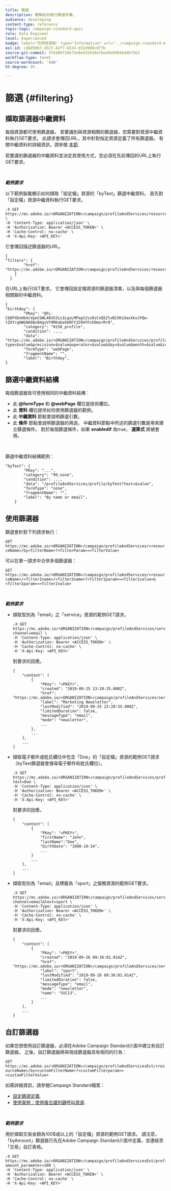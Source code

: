 ```yaml
---
title: 篩選
description: 瞭解如何執行篩選作業。
audience: developing
content-type: reference
topic-tags: campaign-standard-apis
role: Data Engineer
level: Experienced
badge: label="可用性限制" type="Informative" url="../campaign-standard-migration-home.md" tooltip="僅限Campaign Standard已移轉的使用者"
exl-id: cdb050b7-d327-42f7-b534-d32d988c8ffb
source-git-commit: 3f4400f24b75e8e435610afbe49e9d9444dbf563
workflow-type: tm+mt
source-wordcount: '430'
ht-degree: 0%

---
```


# 篩選 {#filtering}

## 擷取篩選器中繼資料

每個資源都可使用篩選器。 若要識別與資源相關的篩選器，您需要對資源中繼資料執行GET要求。 此請求會傳回URL，其中針對指定資源定義了所有篩選器。 有關中繼資料的詳細資訊，請參閱 [本節](metadata-mechanism.md).

若要識別篩選器的中繼資料並決定其使用方式，您必須在先前傳回的URL上執行GET要求。

<br/>

***範例要求***

以下範例裝載顯示如何擷取「設定檔」資源的「byText」篩選中繼資料。 首先對「設定檔」資源中繼資料執行GET要求。

```
-X GET https://mc.adobe.io/<ORGANIZATION>/campaign/profileAndServices/resourceType/profile \
-H 'Content-Type: application/json' \
-H 'Authorization: Bearer <ACCESS_TOKEN>' \
-H 'Cache-Control: no-cache' \
-H 'X-Api-Key: <API_KEY>'
```

它會傳回描述篩選器的URL。

```
{
"filters": {
        "href": "https://mc.adobe.io/<ORGANIZATION>/campaign/profileAndServices/resourceType/<PKEY>/filters/"
    }
  }
```

在URL上執行GET要求。 它會傳回設定檔資源的篩選器清單，以及與每個篩選器相關聯的中繼資料。

```
{
"birthday": {
        "PKey": "@FL-CbDFXbnHbXcVpeCGWL46VXJLn1LqxLMPagt2vz8sCxQ52lvB15KiUaxXkxJYQw-tZXYrgUWG6K8QcB4gxVY9RKoba5bRFY3294YFshDmorRr8",
        "category": "0150_profile",
        "condition": ...,
        "data": "https://mc.adobe.io/<ORGANIZATION>/campaign/profileAndServices/profile/birthday?type=$value&precision=$value&operator=$value&day=$value&month=$value&includeStart=$value&endDay=$value&endMonth=$value&includeEnd=$value&relativeValue=$value&nextUnitsValue=$value&previousUnitsValue=$value",
        "formType": "webPage",
        "fragmentName": "",
        "label": "Birthday",
}
```

## 篩選中繼資料結構

每個篩選器皆可使用相同的中繼資料結構：

* 此 **@formType** 和 **@webPage** 欄位是技術欄位。
* 此 **資料** 欄位提供如何使用篩選器的範例。
* 此 **中繼資料** 節點會說明篩選引數。
* 此 **條件** 節點會說明篩選器的用途。 中繼資料節點中所述的篩選引數是用來建立篩選條件。 對於每個篩選條件，如果 **enabledIf** 為true， **運算式** 將被套用。

<br/>

篩選中繼資料結構範例：

```
"byText": {
        "PKey": "...",
        "category": "99_none",
        "condition": ...,
        "data": "/profileAndServices/profile/byText?text=$value",
        "formType": "none",
        "fragmentName": "",
        "label": "By name or email",
    }
```

## 使用篩選器

篩選會針對下列請求執行：

`GET https://mc.adobe.io/<ORGANIZATION>/campaign/profileAndServices/<resourceName>/by<filterName>?<filterParam>=<filterValue>`

可以在單一請求中合併多個篩選器：

`GET https://mc.adobe.io/<ORGANIZATION>/campaign/profileAndServices/<resourceName>/<filter1name>/<filter2name>?<filter1param>=<filter1value>&<filter2param>=<filter2value>`

<br/>

***範例要求***

* 擷取型別為「email」之「service」資源的範例GET請求。

  ```
  -X GET https://mc.adobe.io/<ORGANIZATION>/campaign/profileAndServices/service/byChannel?channel=email \
  -H 'Content-Type: application/json' \
  -H 'Authorization: Bearer <ACCESS_TOKEN>' \
  -H 'Cache-Control: no-cache' \
  -H 'X-Api-Key: <API_KEY>'
  ```

  對要求的回應。

  ```
  {
      "content": [
          {
              "PKey": "<PKEY>",
              "created": "2019-09-25 23:20:35.000Z",
              "href": "https://mc.adobe.io/<ORGANIZATION>/campaign/profileAndServices/service/@I_FIiDush4OQPc0mbOVR9USoh36Tt5CsD35lATvQjdWlXrYc0lFkvle2XIwZUbD8GqTVvSp8AfWFUvjkGMe1fPe5nok",
              "label": "Marketing Newsletter",
              "lastModified": "2019-09-25 23:20:35.000Z",
              "limitedDuration": false,
              "messageType": "email",
              "mode": "newsletter",
              ...
          },
          ...
      ],
      ...
  }
  ```

* 擷取電子郵件或姓氏欄位中包含「Doe」的「設定檔」資源的範例GET請求（byText篩選器會搜尋電子郵件和姓氏欄位）。

  ```
  -X GET https://mc.adobe.io/<ORGANIZATION>/campaign/profileAndServices/profile/byText?text=Doe \
  -H 'Content-Type: application/json' \
  -H 'Authorization: Bearer <ACCESS_TOKEN>' \
  -H 'Cache-Control: no-cache' \
  -H 'X-Api-Key: <API_KEY>'
  ```

  對要求的回應。

  ```
  {
      "content": [
          {
              "PKey": "<PKEY>",
              "firstName": "John",
              "lastName":"Doe",
              "birthDate": "1980-10-24",
              ...
          }
          ...
      ],
      ...
  }
  ```

* 擷取型別為「email」且標籤為「sport」之服務資源的範例GET要求。

  ```
  -X GET https://mc.adobe.io/<ORGANIZATION>/campaign/profileAndServices/service/byChannel/byText?channel=email&text=sport \
  -H 'Content-Type: application/json' \
  -H 'Authorization: Bearer <ACCESS_TOKEN>' \
  -H 'Cache-Control: no-cache' \
  -H 'X-Api-Key: <API_KEY>'
  ```

  對要求的回應。

  ```
  {
      "content": [
          {
              "PKey": "<PKEY>",
              "created": "2019-09-26 09:36:01.014Z",
              "href": "https://mc.adobe.io/<ORGANIZATION>/campaign/profileAndServices/service/<PKEY>",
              "label": "sport",
              "lastModified": "2019-09-26 09:36:01.014Z",
              "limitedDuration": false,
              "messageType": "email",
              "mode": "newsletter",
              "name": "SVC13",
              ...
          }
      ],
      ...
  }
  ```

## 自訂篩選器

如果您想使用自訂篩選器，必須在Adobe Campaign Standard介面中建立和自訂篩選器。 之後，自訂篩選器將與現成篩選器具有相同的行為：

`GET https://mc.adobe.io/<ORGANIZATION>/campaign/profileAndServicesExt/<resourceName>/by<customFilterName>?<customFilterparam>=<customFilterValue>`

如需詳細資訊，請參閱Campaign Standard檔案：

* [設定篩選定義](https://helpx.adobe.com/campaign/standard/developing/using/configuring-filter-definition.html).
* [使用案例：使用複合識別鍵呼叫資源](https://experienceleague.adobe.com/docs/campaign-standard/using/developing/adding-or-extending-a-resource/uc-calling-resource-id-key.html).

<br/>

***範例要求***

用於擷取交易金額為100$或以上的「設定檔」資源的範例GET請求。 請注意，「byAmount」篩選器已先在Adobe Campaign Standard介面中定義，並連結至「交易」自訂表格。

```
-X GET https://mc.adobe.io/<ORGANIZATION>/campaign/profileAndServicesExt/profile/byAmount?amount_parameter=100 \
-H 'Content-Type: application/json' \
-H 'Authorization: Bearer <ACCESS_TOKEN>' \
-H 'Cache-Control: no-cache' \
-H 'X-Api-Key: <API_KEY>'
```

<!--
Response to the request.

```

{
    "content": [
        {
            "PKey": "<PKEY>",
            "builtIn": false,
            "created": "2019-09-26 09:36:01.014Z",
            "desc": "",
            "end": "",
            "href": "https://mc.adobe.io/<ORGANIZATION>/campaign/profileAndServices/profile/<PKEY>",
            ...
        }
    ],
}

```

-->

<!-- exemple à vérifier de bout en bout-->

<!--+category = query editor
privacy ?
displayFOrmat ?
pour faire un POST sur une enum, il faut lui passer le @name décrit dans le noeud values, chaque @name a une correspondance en format = au format définit par le resType
-->





<!--
 if link ou collection.* resName +
* resTarget tout ca, ca va ensemble : le système de lien, resTarget va donner la ressource targetée par le lien. type
resType = type technique (long..) resType = link alors unbound='false' ou 'true'
If type = enumeration alors champ "values" rajouté et les valeurs sont dans values
pour faire un POST sur une enum, il faut lui passer le @name décrit dans le noeud values, chaque @name a une correspondance en format = au format définit par le resType
ail faut que la valeur poster soit conforme ,elle doit valider la dataPolicy . La dataPolicy peut soit controler la valeur (email invalide), soit transformé (cas du smartCase par exemple)
type dans les metadata = type de haut-niveau (nombre, text)
-->
